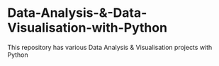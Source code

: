 # Data-Analysis-&-Data-Visualisation-with-Python
This repository has various Data Analysis & Visualisation projects with Python
